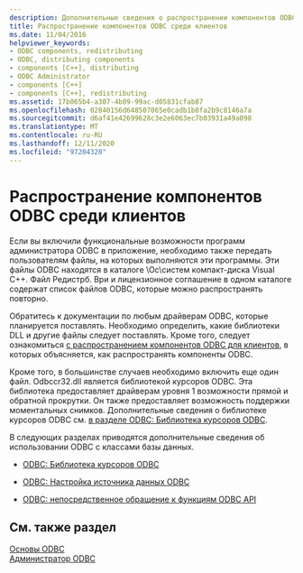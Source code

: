 ```yaml
---
description: Дополнительные сведения о распространении компонентов ODBC для клиентов
title: Распространение компонентов ODBC среди клиентов
ms.date: 11/04/2016
helpviewer_keywords:
- ODBC components, redistributing
- ODBC, distributing components
- components [C++], distributing
- ODBC Administrator
- components [C++]
- components [C++], redistributing
ms.assetid: 17b065b4-a307-4b89-99ac-d05831cfab87
ms.openlocfilehash: 02840156d648507065e0cadb1b8fa2b9c8146a7a
ms.sourcegitcommit: d6af41e42699628c3e2e6063ec7b03931a49a098
ms.translationtype: MT
ms.contentlocale: ru-RU
ms.lasthandoff: 12/11/2020
ms.locfileid: "97204320"
---
```

# <a name="redistributing-odbc-components-to-your-customers"></a>Распространение компонентов ODBC среди клиентов

Если вы включили функциональные возможности программ администратора ODBC в приложение, необходимо также передать пользователям файлы, на которых выполняются эти программы. Эти файлы ODBC находятся в каталоге \Ос\систем компакт-диска Visual C++. Файл Редистрб. Ври и лицензионное соглашение в одном каталоге содержат список файлов ODBC, которые можно распространять повторно.

Обратитесь к документации по любым драйверам ODBC, которые планируется поставлять. Необходимо определить, какие библиотеки DLL и другие файлы следует поставлять. Кроме того, следует ознакомиться [с распространением компонентов ODBC для клиентов](../../data/odbc/redistributing-odbc-components-to-your-customers.md), в которых объясняется, как распространять компоненты ODBC.

Кроме того, в большинстве случаев необходимо включить еще один файл. Odbccr32.dll является библиотекой курсоров ODBC. Эта библиотека предоставляет драйверам уровня 1 возможности прямой и обратной прокрутки. Он также предоставляет возможность поддержки моментальных снимков. Дополнительные сведения о библиотеке курсоров ODBC см. [в разделе ODBC: Библиотека курсоров ODBC](../../data/odbc/odbc-the-odbc-cursor-library.md).

В следующих разделах приводятся дополнительные сведения об использовании ODBC с классами базы данных.

- [ODBC: Библиотека курсоров ODBC](../../data/odbc/odbc-the-odbc-cursor-library.md)

- [ODBC: Настройка источника данных ODBC](../../data/odbc/odbc-configuring-an-odbc-data-source.md)

- [ODBC: непосредственное обращение к функциям ODBC API](../../data/odbc/odbc-calling-odbc-api-functions-directly.md)

## <a name="see-also"></a>См. также раздел

[Основы ODBC](../../data/odbc/odbc-basics.md)<br/>
[Администратор ODBC](../../data/odbc/odbc-administrator.md)
